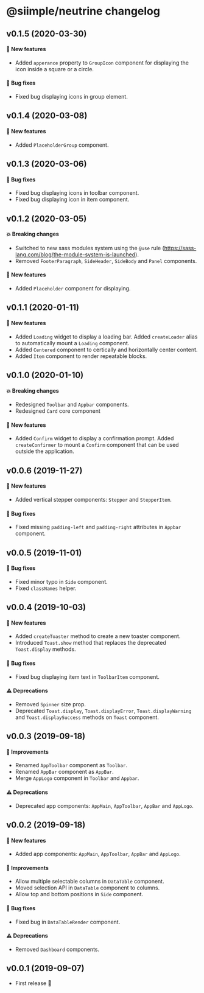 # @siimple/neutrine changelog

## v0.1.5 (2020-03-30)

#### :rocket: New features

- Added `apperance` property to `GroupIcon` component for displaying the icon inside a square or a circle.

#### :bug: Bug fixes

- Fixed bug displaying icons in group element.


## v0.1.4 (2020-03-08)

#### :rocket: New features
- Added `PlaceholderGroup` component.


## v0.1.3 (2020-03-06)

#### :bug: Bug fixes
- Fixed bug displaying icons in toolbar component.
- Fixed bug displaying icon in item component.


## v0.1.2 (2020-03-05)

#### :boom: Breaking changes
- Switched to new sass modules system using the `@use` rule (https://sass-lang.com/blog/the-module-system-is-launched).
- Removed `FooterParagraph`, `SideHeader`, `SideBody` and `Panel` components.

#### :rocket: New features
- Added `Placeholder` component for displaying.


## v0.1.1 (2020-01-11)

#### :rocket: New features
- Added `Loading` widget to display a loading bar. Added `createLoader` alias to automatically mount a `Loading` component.
- Added `Centered` component to certically and horizontally center content.
- Added `Item` component to render repeatable blocks.


## v0.1.0 (2020-01-10)

#### :boom: Breaking changes
- Redesigned `Toolbar` and `Appbar` components.
- Redesigned `Card` core component

#### :rocket: New features
- Added `Confirm` widget to display a confirmation prompt. Added `createConfirmer` to mount a `Confirm` component that can be used outside the application.


## v0.0.6 (2019-11-27)

#### :rocket: New features
- Added vertical stepper components: `Stepper` and `StepperItem`.

#### :bug: Bug fixes
- Fixed missing `padding-left` and `padding-right` attributes in `Appbar` component.


## v0.0.5 (2019-11-01)

#### :bug: Bug fixes

- Fixed minor typo in `Side` component.
- Fixed `classNames` helper.


## v0.0.4 (2019-10-03)

#### :rocket: New features
- Added `createToaster` method to create a new toaster component.
- Introduced `Toast.show` method that replaces the deprecated `Toast.display` methods.

#### :bug: Bug fixes
- Fixed bug displaying item text in `ToolbarItem` component.

#### :warning: Deprecations
- Removed `Spinner` size prop.
- Deprecated `Toast.display`, `Toast.displayError`, `Toast.displayWarning` and `Toast.displaySuccess` methods on `Toast` component.


## v0.0.3 (2019-09-18)

#### :hammer: Improvements
- Renamed `AppToolbar` component as `Toolbar`.
- Renamed `AppBar` component as `AppBar`.
- Merge `AppLogo` component in `Toolbar` and `Appbar`.

#### :warning: Deprecations
- Deprecated app components: `AppMain`, `AppToolbar`, `AppBar` and `AppLogo`.


## v0.0.2 (2019-09-18)

#### :rocket: New features
- Added app components: `AppMain`, `AppToolbar`, `AppBar` and `AppLogo`.

#### :hammer: Improvements
- Allow multiple selectable columns in `DataTable` component.
- Moved selection API in `DataTable` component to columns.
- Allow top and bottom positions in `Side` component.

#### :bug: Bug fixes 
- Fixed bug in `DataTableRender` component.

#### :warning: Deprecations
- Removed `Dashboard` components.


## v0.0.1 (2019-09-07)

- First release :tada:

